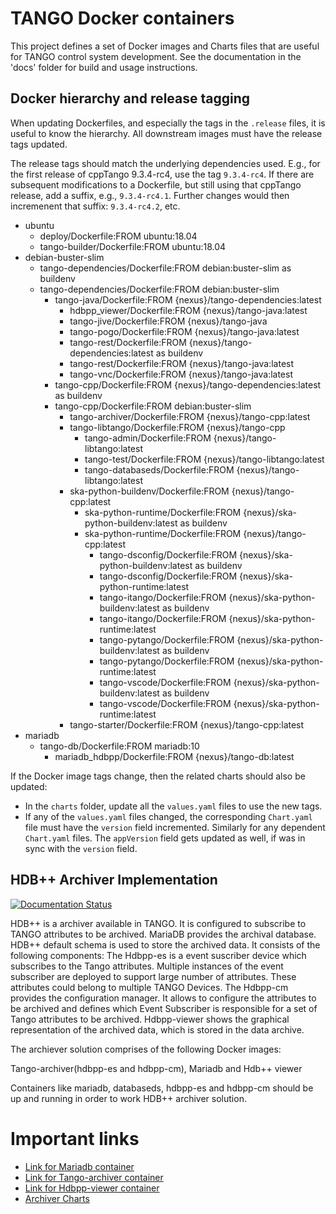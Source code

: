 # TANGO Docker containers

This project defines a set of Docker images and Charts files
that are useful for TANGO control system development.
See the documentation in the 'docs' folder for build and usage
instructions.


## Docker hierarchy and release tagging

When updating Dockerfiles, and especially the tags in the `.release` files,
it is useful to know the hierarchy.  All downstream images must have the release
tags updated.

The release tags should match the underlying dependencies used.  E.g., for the
first release of cppTango 9.3.4-rc4, use the tag `9.3.4-rc4`.  If there are
subsequent modifications to a Dockerfile, but still using that cppTango release,
add a suffix, e.g., `9.3.4-rc4.1`.  Further changes would then incremenent that
suffix: `9.3.4-rc4.2`, etc.

- ubuntu
  - deploy/Dockerfile:FROM ubuntu:18.04
  - tango-builder/Dockerfile:FROM ubuntu:18.04
- debian-buster-slim
  - tango-dependencies/Dockerfile:FROM debian:buster-slim as buildenv
  - tango-dependencies/Dockerfile:FROM debian:buster-slim
    - tango-java/Dockerfile:FROM {nexus}/tango-dependencies:latest
        - hdbpp_viewer/Dockerfile:FROM {nexus}/tango-java:latest
        - tango-jive/Dockerfile:FROM {nexus}/tango-java
        - tango-pogo/Dockerfile:FROM {nexus}/tango-java:latest
        - tango-rest/Dockerfile:FROM {nexus}/tango-dependencies:latest as buildenv
        - tango-rest/Dockerfile:FROM {nexus}/tango-java:latest
        - tango-vnc/Dockerfile:FROM {nexus}/tango-java:latest
    - tango-cpp/Dockerfile:FROM {nexus}/tango-dependencies:latest as buildenv
    - tango-cpp/Dockerfile:FROM debian:buster-slim
      - tango-archiver/Dockerfile:FROM {nexus}/tango-cpp:latest
      - tango-libtango/Dockerfile:FROM {nexus}/tango-cpp
        - tango-admin/Dockerfile:FROM {nexus}/tango-libtango:latest
        - tango-test/Dockerfile:FROM {nexus}/tango-libtango:latest
        - tango-databaseds/Dockerfile:FROM {nexus}/tango-libtango:latest
      - ska-python-buildenv/Dockerfile:FROM {nexus}/tango-cpp:latest
        - ska-python-runtime/Dockerfile:FROM {nexus}/ska-python-buildenv:latest as buildenv
        - ska-python-runtime/Dockerfile:FROM {nexus}/tango-cpp:latest
          - tango-dsconfig/Dockerfile:FROM {nexus}/ska-python-buildenv:latest as buildenv
          - tango-dsconfig/Dockerfile:FROM {nexus}/ska-python-runtime:latest
          - tango-itango/Dockerfile:FROM {nexus}/ska-python-buildenv:latest as buildenv
          - tango-itango/Dockerfile:FROM {nexus}/ska-python-runtime:latest
          - tango-pytango/Dockerfile:FROM {nexus}/ska-python-buildenv:latest as buildenv
          - tango-pytango/Dockerfile:FROM {nexus}/ska-python-runtime:latest
          - tango-vscode/Dockerfile:FROM {nexus}/ska-python-buildenv:latest as buildenv
          - tango-vscode/Dockerfile:FROM {nexus}/ska-python-runtime:latest
      - tango-starter/Dockerfile:FROM {nexus}/tango-cpp:latest
- mariadb
  - tango-db/Dockerfile:FROM mariadb:10
    - mariadb_hdbpp/Dockerfile:FROM {nexus}/tango-db:latest

If the Docker image tags change, then the related charts should also be updated:
- In the `charts` folder, update all the `values.yaml` files to use the new tags.
- If any of the `values.yaml` files changed, the corresponding `Chart.yaml` file
  must have the `version` field incremented.  Similarly for any dependent `Chart.yaml`
  files.  The `appVersion` field gets updated as well, if was in sync with the
  `version` field.

## HDB++ Archiver Implementation

[![Documentation Status](https://readthedocs.org/projects/ska-docker/badge/?version=latest)](https://developer.skatelescope.org/projects/ska-docker/en/latest/?badge=latest)


HDB++ is a archiver available in TANGO. It is configured to subscribe to TANGO attributes to be archived. MariaDB
provides the archival database. HDB++ default schema is used to store the archived data. It consists of the following
components:
The Hdbpp-es is a event suscriber device which subscribes to the Tango attributes. Multiple instances of the event
subscriber are deployed to support large number of attributes. These attributes could belong to multiple TANGO Devices.
The Hdbpp-cm provides the configuration manager. It allows to configure the attributes to be archived and defines which
Event Subscriber is responsible for a set of Tango attributes to be archived.
Hdbpp-viewer shows the graphical representation of the archived data, which is stored in the data archive.

The archiever solution comprises of the following Docker images:

Tango-archiver(hdbpp-es and hdbpp-cm), Mariadb and Hdb++ viewer

Containers like mariadb, databaseds, hdbpp-es and hdbpp-cm should be up and running in order to work HDB++ archiver solution.



# Important links
 * [Link for Mariadb container](https://gitlab.com/ska-telescope/ska-docker/-/tree/master/docker/tango/mariadb_hdbpp)
 * [Link for Tango-archiver container](https://gitlab.com/ska-telescope/ska-docker/-/tree/master/docker/tango/tango-archiver)
 * [Link for Hdbpp-viewer container](https://gitlab.com/ska-telescope/ska-docker/-/tree/master/docker/tango/hdbpp_viewer)
 * [Archiver Charts](https://gitlab.com/ska-telescope/ska-docker/-/tree/master/charts/archiver)
